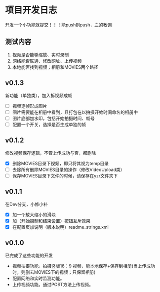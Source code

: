 # 项目开发日志
开发一个小功能就提交！！！能push则push，血的教训

## 测试内容
1. 视频是否能够缩放、实时录制
2. 网络能否联通、修改网址、上传视频
3. 本地能否找到视频；相册和MOVIES两个路径

## v0.1.3
新功能（单独类），加入拆视频成帧
- [ ] 视频逐帧形成图片
- [ ] 图片需要能在相册中看到，且打包在以拍摄开始时间命名的相册中
- [ ] 图片底部加水印，包括开始拍摄时间、帧号
- [ ] 配置一个开关，选择是否生成单独的帧

## v0.1.2
修改视频保存逻辑，不管上传成功与否，都删除
- [X] 删除MOVIES目录下视频，即只将其视为temp目录
- [ ] 去除所有删除MOVIES目录的操作（修改VideoUpload类）
- [ ] 保存MOVIES目录下文件的时候，请保存在yzr文件夹下

## v0.1.1
在Dev分支，小修小补
- [X] 加一个放大缩小的滑块
- [X] 加（开始摄制和结束设置）按钮互斥效果
- [X] 在配置页加说明（版本说明）readme_strings.xml

## v0.1.0
已完成了这些功能的开发
- 视频拍摄功能。拍摄竖版16：9 视频，能本地保存+保存到相册(当上传成功时，则删去MOVIES下的视频；只保留相册)
- 配置网络和实时监测功能。
- 上传视频功能。通过POST方法上传视频。